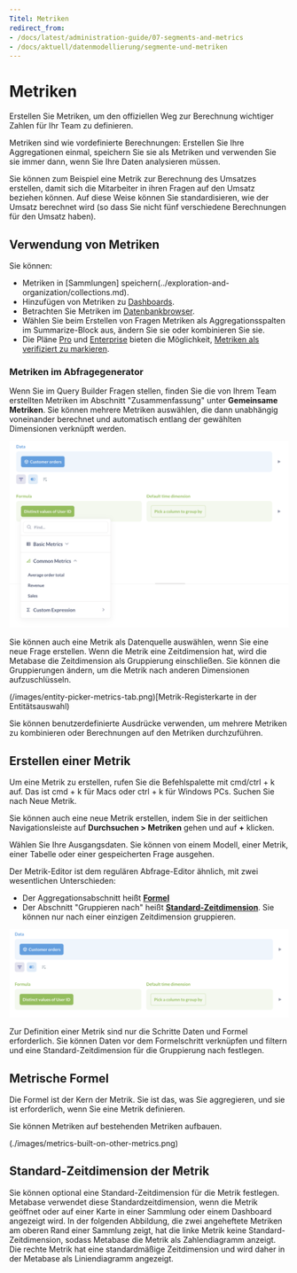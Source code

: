 ```yaml
---
Titel: Metriken
redirect_from:
- /docs/latest/administration-guide/07-segments-and-metrics
- /docs/aktuell/datenmodellierung/segmente-und-metriken
---
```



# Metriken


Erstellen Sie Metriken, um den offiziellen Weg zur Berechnung wichtiger Zahlen für Ihr Team zu definieren.


Metriken sind wie vordefinierte Berechnungen: Erstellen Sie Ihre Aggregationen einmal, speichern Sie sie als Metriken und verwenden Sie sie immer dann, wenn Sie Ihre Daten analysieren müssen.


Sie können zum Beispiel eine Metrik zur Berechnung des Umsatzes erstellen, damit sich die Mitarbeiter in ihren Fragen auf den Umsatz beziehen können. Auf diese Weise können Sie standardisieren, wie der Umsatz berechnet wird (so dass Sie nicht fünf verschiedene Berechnungen für den Umsatz haben).


## Verwendung von Metriken


Sie können:


- Metriken in [Sammlungen] speichern(../exploration-and-organization/collections.md).
- Hinzufügen von Metriken zu [Dashboards](../dashboards/introduction.md).
- Betrachten Sie Metriken im [Datenbankbrowser](../exploration-and-organization/exploration.md#browse-your-databases).
- Wählen Sie beim Erstellen von Fragen Metriken als Aggregationsspalten im Summarize-Block aus, ändern Sie sie oder kombinieren Sie sie.
- Die Pläne [Pro](https://www.metabase.com/product/pro) und [Enterprise](https://www.metabase.com/product/enterprise) bieten die Möglichkeit, [Metriken als verifiziert zu markieren](../exploration-and-organization/content-verification.md).


### Metriken im Abfragegenerator


Wenn Sie im Query Builder Fragen stellen, finden Sie die von Ihrem Team erstellten Metriken im Abschnitt "Zusammenfassung" unter **Gemeinsame Metriken**. Sie können mehrere Metriken auswählen, die dann unabhängig voneinander berechnet und automatisch entlang der gewählten Dimensionen verknüpft werden.


![Allgemeine Metriken](./images/common-metrics.png)


Sie können auch eine Metrik als Datenquelle auswählen, wenn Sie eine neue Frage erstellen. Wenn die Metrik eine Zeitdimension hat, wird die Metabase die Zeitdimension als Gruppierung einschließen. Sie können die Gruppierungen ändern, um die Metrik nach anderen Dimensionen aufzuschlüsseln.


(/images/entity-picker-metrics-tab.png)[Metrik-Registerkarte in der Entitätsauswahl)


Sie können benutzerdefinierte Ausdrücke verwenden, um mehrere Metriken zu kombinieren oder Berechnungen auf den Metriken durchzuführen.


## Erstellen einer Metrik


Um eine Metrik zu erstellen, rufen Sie die Befehlspalette mit cmd/ctrl + k auf. Das ist cmd + k für Macs oder ctrl + k für Windows PCs. Suchen Sie nach Neue Metrik.


Sie können auch eine neue Metrik erstellen, indem Sie in der seitlichen Navigationsleiste auf **Durchsuchen > Metriken** gehen und auf **+** klicken.


Wählen Sie Ihre Ausgangsdaten. Sie können von einem Modell, einer Metrik, einer Tabelle oder einer gespeicherten Frage ausgehen.


Der Metrik-Editor ist dem regulären Abfrage-Editor ähnlich, mit zwei wesentlichen Unterschieden:


- Der Aggregationsabschnitt heißt [**Formel**](#metric-formula)
- Der Abschnitt "Gruppieren nach" heißt [**Standard-Zeitdimension**](#metric-default-time-dimension). Sie können nur nach einer einzigen Zeitdimension gruppieren.


![Formel](./images/formula.png)


Zur Definition einer Metrik sind nur die Schritte Daten und Formel erforderlich. Sie können Daten vor dem Formelschritt verknüpfen und filtern und eine Standard-Zeitdimension für die Gruppierung nach festlegen.


## Metrische Formel


Die Formel ist der Kern der Metrik. Sie ist das, was Sie aggregieren, und sie ist erforderlich, wenn Sie eine Metrik definieren.


Sie können Metriken auf bestehenden Metriken aufbauen.


(./images/metrics-built-on-other-metrics.png)


## Standard-Zeitdimension der Metrik


Sie können optional eine Standard-Zeitdimension für die Metrik festlegen. Metabase verwendet diese Standardzeitdimension, wenn die Metrik geöffnet oder auf einer Karte in einer Sammlung oder einem Dashboard angezeigt wird. In der folgenden Abbildung, die zwei angeheftete Metriken am oberen Rand einer Sammlung zeigt, hat die linke Metrik keine Standard-Zeitdimension, sodass Metabase die Metrik als Zahlendiagramm anzeigt. Die rechte Metrik hat eine standardmäßige Zeitdimension und wird daher in der Metabase als Liniendiagramm angezeigt.
